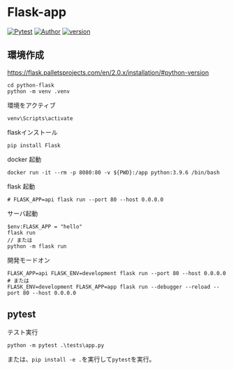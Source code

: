 # Flask-app
[![Pytest](https://github.com/kiyo27/flask-sample-app/actions/workflows/pytest.yaml/badge.svg)](https://github.com/kiyo27/flask-sample-app/actions/workflows/pytest.yaml)
[![Author](https://img.shields.io/badge/Author-kiyo27-blueviolet)](https://img.shields.io/badge/Author-kiyo27-blueviolet)
[![version](https://img.shields.io/endpoint?url=https://cxbxayetb0.execute-api.ap-northeast-1.amazonaws.com/release)](https://github.com/kiyo27/flask-sample-app)

## 環境作成

https://flask.palletsprojects.com/en/2.0.x/installation/#python-version

```
cd python-flask
python -m venv .venv
```

環境をアクティブ
```
venv\Scripts\activate
```

flaskインストール
```
pip install Flask
```

docker 起動

```
docker run -it --rm -p 8080:80 -v ${PWD}:/app python:3.9.6 /bin/bash
```

flask 起動

```
# FLASK_APP=api flask run --port 80 --host 0.0.0.0
```

サーバ起動
```
$env:FLASK_APP = "hello"
flask run
// または
python -m flask run
```

開発モードオン

```
FLASK_APP=api FLASK_ENV=development flask run --port 80 --host 0.0.0.0
# または
FLASK_ENV=development FLASK_APP=app flask run --debugger --reload --port 80 --host 0.0.0.0
```

## pytest

テスト実行

```
python -m pytest .\tests\app.py
```

または、``pip install -e .``を実行して``pytest``を実行。
